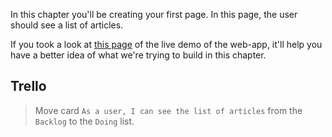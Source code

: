In this chapter you'll be creating your first page. In this page, the user should see a list of articles.

If you took a look at [this page](http://thereadingpotato.codeunicorn.io/) of the live demo of the web-app, it'll help you have a better idea of what we're trying to build in this chapter.


## Trello
> Move card `As a user, I can see the list of articles` from the `Backlog` to the `Doing` list.
